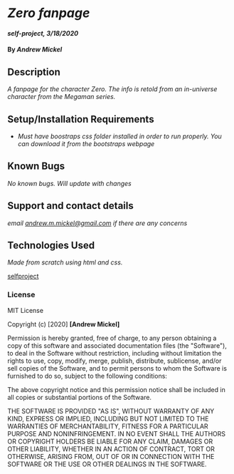 # _Zero fanpage_

#### _self-project, 3/18/2020_

#### By _**Andrew Mickel**_

## Description

_A fanpage for the character Zero. The info is retold from an in-universe character from the Megaman series._

## Setup/Installation Requirements

* _Must have boostraps css folder installed in order to run properly. You can download it from the bootstraps webpage_

## Known Bugs

_No known bugs. Will update with changes_

## Support and contact details

_email andrew.m.mickel@gmail.com if there are any concerns_

## Technologies Used

_Made from scratch using html and css._

[selfproject](https://andrewmmickel.github.io/self-project/)

### License

MIT License

Copyright (c) [2020] **[Andrew Mickel]**

Permission is hereby granted, free of charge, to any person obtaining a copy
of this software and associated documentation files (the "Software"), to deal
in the Software without restriction, including without limitation the rights
to use, copy, modify, merge, publish, distribute, sublicense, and/or sell
copies of the Software, and to permit persons to whom the Software is
furnished to do so, subject to the following conditions:

The above copyright notice and this permission notice shall be included in all
copies or substantial portions of the Software.

THE SOFTWARE IS PROVIDED "AS IS", WITHOUT WARRANTY OF ANY KIND, EXPRESS OR
IMPLIED, INCLUDING BUT NOT LIMITED TO THE WARRANTIES OF MERCHANTABILITY,
FITNESS FOR A PARTICULAR PURPOSE AND NONINFRINGEMENT. IN NO EVENT SHALL THE
AUTHORS OR COPYRIGHT HOLDERS BE LIABLE FOR ANY CLAIM, DAMAGES OR OTHER
LIABILITY, WHETHER IN AN ACTION OF CONTRACT, TORT OR OTHERWISE, ARISING FROM,
OUT OF OR IN CONNECTION WITH THE SOFTWARE OR THE USE OR OTHER DEALINGS IN THE
SOFTWARE.